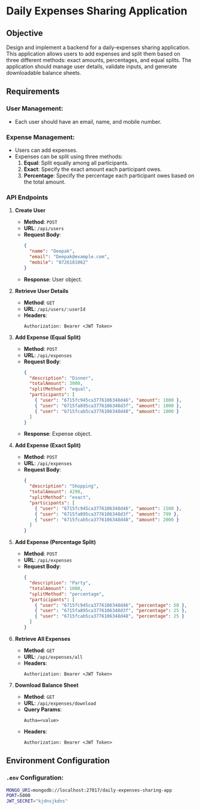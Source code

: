 # Daily Expenses Sharing Application

## Objective
Design and implement a backend for a daily-expenses sharing application. This application allows users to add expenses and split them based on three different methods: exact amounts, percentages, and equal splits. The application should manage user details, validate inputs, and generate downloadable balance sheets.

## Requirements

### User Management:
- Each user should have an email, name, and mobile number.

### Expense Management:
- Users can add expenses.
- Expenses can be split using three methods:
  1. **Equal**: Split equally among all participants.
  2. **Exact**: Specify the exact amount each participant owes.
  3. **Percentage**: Specify the percentage each participant owes based on the total amount.

### API Endpoints

1. **Create User**
   - **Method**: `POST`
   - **URL**: `/api/users`
   - **Request Body**:
     ```json
     {
       "name": "Deepak",
       "email": "Deepak@example.com",
       "mobile": "8726181062"
     }
     ```
   - **Response**: User object.

2. **Retrieve User Details**
   - **Method**: `GET`
   - **URL**: `/api/users/:userId`
   - **Headers**:
     ```text
     Authorization: Bearer <JWT Token>
     ```

3. **Add Expense (Equal Split)**
   - **Method**: `POST`
   - **URL**: `/api/expenses`
   - **Request Body**:
     ```json
     {
       "description": "Dinner",
       "totalAmount": 3000,
       "splitMethod": "equal",
       "participants": [
         { "user": "6715fc945ca3776106348d46", "amount": 1000 },
         { "user": "6715fa895ca3776106348d3f", "amount": 1000 },
         { "user": "6715fcab5ca3776106348d48", "amount": 1000 }
       ]
     }
     ```
   - **Response**: Expense object.

4. **Add Expense (Exact Split)**
   - **Method**: `POST`
   - **URL**: `/api/expenses`
   - **Request Body**:
     ```json
     {
       "description": "Shopping",
       "totalAmount": 4299,
       "splitMethod": "exact",
       "participants": [
         { "user": "6715fc945ca3776106348d46", "amount": 1500 },
         { "user": "6715fa895ca3776106348d3f", "amount": 799 },
         { "user": "6715fcab5ca3776106348d48", "amount": 2000 }
       ]
     }
     ```

5. **Add Expense (Percentage Split)**
   - **Method**: `POST`
   - **URL**: `/api/expenses`
   - **Request Body**:
     ```json
     {
       "description": "Party",
       "totalAmount": 1000,
       "splitMethod": "percentage",
       "participants": [
         { "user": "6715fc945ca3776106348d46", "percentage": 50 },
         { "user": "6715fa895ca3776106348d3f", "percentage": 25 },
         { "user": "6715fcab5ca3776106348d48", "percentage": 25 }
       ]
     }
     ```

6. **Retrieve All Expenses**
   - **Method**: `GET`
   - **URL**: `/api/expenses/all`
   - **Headers**:
     ```text
     Authorization: Bearer <JWT Token>
     ```

7. **Download Balance Sheet**
   - **Method**: `GET`
   - **URL**: `/api/expenses/download`
   - **Query Params**:
     ```text
     Autha=<value>
     ```
   - **Headers**:
     ```text
     Authorization: Bearer <JWT Token>
     ```

## Environment Configuration

### `.env` Configuration:
```bash
MONGO_URI=mongodb://localhost:27017/daily-expenses-sharing-app
PORT=5000
JWT_SECRET="kjdnsjkdns"

